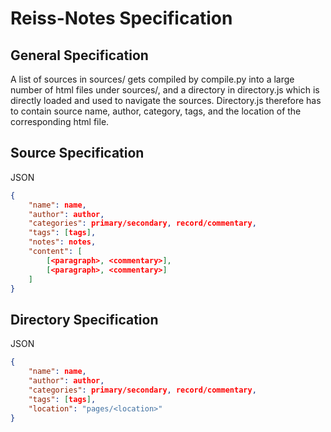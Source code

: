 # Reiss-Notes Specification

## General Specification

A list of sources in sources/ gets compiled by compile.py into a large number of html files under sources/, and a directory in directory.js which is directly loaded and used to navigate the sources. Directory.js therefore has to contain source name, author, category, tags, and the location of the corresponding html file.

## Source Specification

JSON

```json
{
    "name": name,
    "author": author,
    "categories": primary/secondary, record/commentary,
    "tags": [tags],
    "notes": notes,
    "content": [
        [<paragraph>, <commentary>],
        [<paragraph>, <commentary>]
    ]
}
```

## Directory Specification

JSON

```json
{
    "name": name,
    "author": author,
    "categories": primary/secondary, record/commentary,
    "tags": [tags],
    "location": "pages/<location>"
}
```
